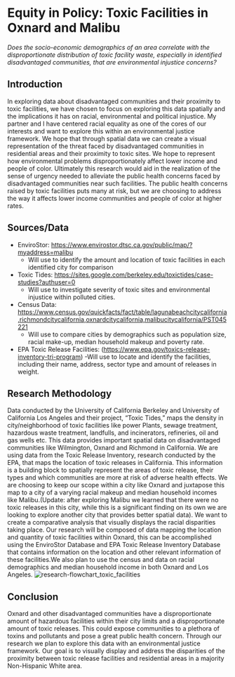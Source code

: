 # Equity in Policy: Toxic Facilities in Oxnard and Malibu
*Does the socio-economic demographics of an area correlate with the disproportionate distribution of toxic facility waste, especially in identified disadvantaged communities, that are environmental injustice concerns?*

## Introduction
In exploring data about disadvantaged communities and their proximity to toxic facilities, we have chosen to focus on exploring this data spatially and the implications it has on racial, environmental and political injustice. My partner and I have centered racial equality as one of the cores of  our interests and want to explore this within an environmental justice framework. We hope that through spatial data we can create a visual representation of the threat faced by disadvantaged communities in residential areas and their proximity to toxic sites. We hope to represent how environmental problems disproportionately affect lower income and people of color. Ultimately this research would aid in the realization of the sense of urgency needed to  alleviate the public health concerns faced by disadvantaged communities near such facilities. The public health concerns raised by toxic facilities puts many at risk, but we are choosing to address the way it affects lower income communities and people of color at higher rates. 

## Sources/Data
- EnviroStor: https://www.envirostor.dtsc.ca.gov/public/map/?myaddress=malibu
     - Will use to identify the amount and location of toxic facilities in each identified city for comparison
- Toxic Tides: https://sites.google.com/berkeley.edu/toxictides/case-studies?authuser=0
     - Will use to investigate severity of toxic sites and environmental injustice within polluted cities.
- Census Data: https://www.census.gov/quickfacts/fact/table/lagunabeachcitycalifornia,richmondcitycalifornia,oxnardcitycalifornia,malibucitycalifornia/PST045221
    - Will use to compare cities by demographics such as population size, racial make-up, median household makeup and poverty rate.
- EPA Toxic Release Facilities: (https://www.epa.gov/toxics-release-inventory-tri-program)
  -Will use to locate and identify the facilities, including their name, address, sector type and amount of releases in weight. 

## Research Methodology
Data conducted by the University of California Berkeley and University of California Los Angeles and their project, “Toxic Tides,” maps the density in city/neighborhood of toxic facilities like power Plants, sewage treatment, hazardous waste treatment, landfulls, and incinerators, refineries, oil and gas wells etc. This data provides important spatial data on disadvantaged communities like Wilmington, Oxnard and Richmond in California. We are using data from the Toxic Release Inventory, research conducted by the EPA, that maps the location of toxic releases in California. This information is a building block to spatially represent the areas of toxic release, their types and which communities are more at risk of adverse health effects. We are choosing to keep our scope within a city like Oxnard and juxtapose this map to a city of a varying racial makeup and median household incomes like Malibu.(Update: after exploring Malibu we learned that there were no toxic releases in this city, while this is a significant finding on its own we are looking to explore another city that provides better spatial data). We want to create a comparative analysis that visually displays the racial disparities taking place. Our research will be composed of data mapping the location and quantity of toxic facilities within Oxnard, this can be accomplished using the EnviroStor Database and EPA Toxic Release Inventory Database that contains information on the location and other relevant information of these facilities.We also plan to use the census and data on racial demographics and median household income in both Oxnard and Los Angeles. 
![research-flowchart_toxic_facilities]()
## Conclusion
Oxnard and other disadvantaged communities have a disproportionate amount of hazardous facilities within their city limits and a disproportionate amount of toxic releases. This could expose communities to a plethora of toxins and pollutants and pose a great public health concern. Through our research we plan to explore this data with an environmental justice framework. Our goal is to visually display and address the disparities of the proximity between toxic release facilities and residential areas in a majority Non-Hispanic White area.

